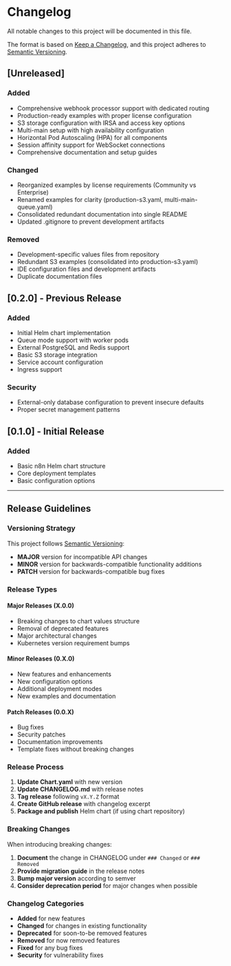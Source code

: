 # Changelog

All notable changes to this project will be documented in this file.

The format is based on [Keep a Changelog](https://keepachangelog.com/en/1.0.0/),
and this project adheres to [Semantic Versioning](https://semver.org/spec/v2.0.0.html).

## [Unreleased]

### Added
- Comprehensive webhook processor support with dedicated routing
- Production-ready examples with proper license configuration
- S3 storage configuration with IRSA and access key options
- Multi-main setup with high availability configuration
- Horizontal Pod Autoscaling (HPA) for all components
- Session affinity support for WebSocket connections
- Comprehensive documentation and setup guides

### Changed
- Reorganized examples by license requirements (Community vs Enterprise)
- Renamed examples for clarity (production-s3.yaml, multi-main-queue.yaml)
- Consolidated redundant documentation into single README
- Updated .gitignore to prevent development artifacts

### Removed
- Development-specific values files from repository
- Redundant S3 examples (consolidated into production-s3.yaml)
- IDE configuration files and development artifacts
- Duplicate documentation files

## [0.2.0] - Previous Release

### Added
- Initial Helm chart implementation
- Queue mode support with worker pods
- External PostgreSQL and Redis support
- Basic S3 storage integration
- Service account configuration
- Ingress support

### Security
- External-only database configuration to prevent insecure defaults
- Proper secret management patterns

## [0.1.0] - Initial Release

### Added
- Basic n8n Helm chart structure
- Core deployment templates
- Basic configuration options

---

## Release Guidelines

### Versioning Strategy

This project follows [Semantic Versioning](https://semver.org/):

- **MAJOR** version for incompatible API changes
- **MINOR** version for backwards-compatible functionality additions  
- **PATCH** version for backwards-compatible bug fixes

### Release Types

#### Major Releases (X.0.0)
- Breaking changes to chart values structure
- Removal of deprecated features
- Major architectural changes
- Kubernetes version requirement bumps

#### Minor Releases (0.X.0)
- New features and enhancements
- New configuration options
- Additional deployment modes
- New examples and documentation

#### Patch Releases (0.0.X)
- Bug fixes
- Security patches
- Documentation improvements
- Template fixes without breaking changes

### Release Process

1. **Update Chart.yaml** with new version
2. **Update CHANGELOG.md** with release notes
3. **Tag release** following `vX.Y.Z` format
4. **Create GitHub release** with changelog excerpt
5. **Package and publish** Helm chart (if using chart repository)

### Breaking Changes

When introducing breaking changes:

1. **Document** the change in CHANGELOG under `### Changed` or `### Removed`
2. **Provide migration guide** in the release notes
3. **Bump major version** according to semver
4. **Consider deprecation period** for major changes when possible

### Changelog Categories

- **Added** for new features
- **Changed** for changes in existing functionality
- **Deprecated** for soon-to-be removed features
- **Removed** for now removed features
- **Fixed** for any bug fixes
- **Security** for vulnerability fixes